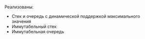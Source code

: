 Реализованы:
- Стек и очередь с динамической поддержкой максимального значения
- Иммутабельный стек
- Иммутабельная очередь